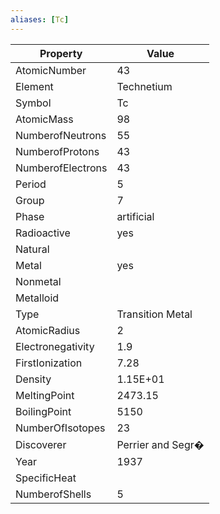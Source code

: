 ```yaml
---
aliases: [Tc]
---
```


| Property          | Value             |
| ----------------- | ----------------- |
| AtomicNumber      | 43                |
| Element           | Technetium        |
| Symbol            | Tc                |
| AtomicMass        | 98                |
| NumberofNeutrons  | 55                |
| NumberofProtons   | 43                |
| NumberofElectrons | 43                |
| Period            | 5                 |
| Group             | 7                 |
| Phase             | artificial        |
| Radioactive       | yes               |
| Natural           |                   |
| Metal             | yes               |
| Nonmetal          |                   |
| Metalloid         |                   |
| Type              | Transition Metal  |
| AtomicRadius      | 2                 |
| Electronegativity | 1.9               |
| FirstIonization   | 7.28              |
| Density           | 1.15E+01          |
| MeltingPoint      | 2473.15           |
| BoilingPoint      | 5150              |
| NumberOfIsotopes  | 23                |
| Discoverer        | Perrier and Segr� |
| Year              | 1937              |
| SpecificHeat      |                   |
| NumberofShells    | 5                 |
